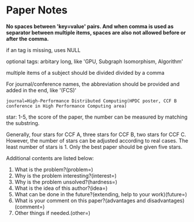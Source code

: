 # Paper Notes

**No spaces between 'key=value' pairs. And when comma is used as separator between multiple items, spaces are also not allowed before or after the comma.**

if an tag is missing, uses NULL

optional tags: arbitary long, like 'GPU, Subgraph Isomorphism, Algorithm'

multiple items of a subject should be divided divided by a comma

For journal/conference names, the abbreviation should be provided and added in the end, like '(FCS)'
```
journal=High-Performance Distributed Computing(HPDC poster, CCF B conference in High Performance Computing area)
```

star: 1-5, the score of the paper, the number can be measured by matching the substring.

Generally, four stars for CCF A, three stars for CCF B, two stars for CCF C.
However, the number of stars can be adjusted according to real cases.
The least number of stars is 1.
Only the best paper should be given five stars.

Additional contents are listed below:

1. What is the problem?(problem=)
2. Why is the problem interesting?(interest=)
3. Why is the problem unsolved?(hardness=)
4. What is the idea of this author?(idea=)
5. What can be done in the future?(extending, help to your work)(future=)
6. What is your comment on this paper?(advantages and disadvantages)(comment=)
7. Other things if needed.(other=)


